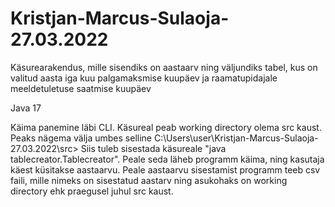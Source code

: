 # Kristjan-Marcus-Sulaoja-27.03.2022
Käsurearakendus, mille sisendiks on aastaarv ning väljundiks tabel, kus on valitud aasta iga kuu palgamaksmise kuupäev ja raamatupidajale meeldetuletuse saatmise kuupäev 

Java 17

Käima panemine läbi CLI.
Käsureal peab working directory olema src kaust. Peaks nägema välja umbes selline C:\Users\user\Kristjan-Marcus-Sulaoja-27.03.2022\src>
Siis tuleb sisestada käsureale "java tablecreator.Tablecreator".
Peale seda läheb programm käima, ning kasutaja käest küsitakse aastaarvu.
Peale aastaarvu sisestamist programm teeb csv faili, mille nimeks on sisestatud aastarv ning asukohaks on working directory ehk praegusel juhul src kaust.

